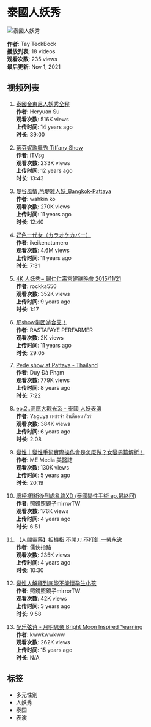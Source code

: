 # 泰國人妖秀

![泰國人妖秀](https://i.ytimg.com/vi/OsYm4OJKY5k/hqdefault.jpg?sqp=-oaymwEXCNACELwBSFryq4qpAwkIARUAAIhCGAE=&rs=AOn4CLBnFuiPBUnqI3J1K24HLId2qu7HFQ)

**作者**: Tay TeckBock  
**播放列表**: 18 videos  
**观看次数**: 235 views  
**最后更新**: Nov 1, 2021  

## 视频列表

1. [泰國金東尼人妖秀全程](https://www.youtube.com/watch?v=OsYm4OJKY5k&list=PLETnVMoFV-3y7OPS4GuBMlYTCbHsnmKnu&index=1)  
   **作者**: Heryuan Su  
   **观看次数**: 516K views  
   **上传时间**: 14 years ago  
   **时长**: 39:00  

2. [蒂芬妮歌舞秀 Tiffany Show](https://www.youtube.com/watch?v=mACkyZw-k7U&list=PLETnVMoFV-3y7OPS4GuBMlYTCbHsnmKnu&index=2)  
   **作者**: iTVsg  
   **观看次数**: 233K views  
   **上传时间**: 12 years ago  
   **时长**: 13:43  

3. [曼谷風情,芭堤雅人妖_Bangkok-Pattaya](https://www.youtube.com/watch?v=QYAeDCzIMlE&list=PLETnVMoFV-3y7OPS4GuBMlYTCbHsnmKnu&index=3)  
   **作者**: wahkin ko  
   **观看次数**: 270K views  
   **上传时间**: 11 years ago  
   **时长**: 12:40  

4. [好色一代女（カラオケカバー）](https://www.youtube.com/watch?v=D4F45h0Dqx4&list=PLETnVMoFV-3y7OPS4GuBMlYTCbHsnmKnu&index=4)  
   **作者**: ikeikenatumero  
   **观看次数**: 4.6M views  
   **上传时间**: 11 years ago  
   **时长**: 7:31  

5. [4K 人妖秀~ 歸仁仁壽宮建醮晚會 2015/11/21](https://www.youtube.com/watch?v=eHOe3R7QDDo&list=PLETnVMoFV-3y7OPS4GuBMlYTCbHsnmKnu&index=5)  
   **作者**: rockka556  
   **观看次数**: 352K views  
   **上传时间**: 9 years ago  
   **时长**: 1:17  

6. [肥show带团游合艾！](https://www.youtube.com/watch?v=QM9-JA4pvsE&list=PLETnVMoFV-3y7OPS4GuBMlYTCbHsnmKnu&index=6)  
   **作者**: RASTAFAYE PERFARMER  
   **观看次数**: 2K views  
   **上传时间**: 11 years ago  
   **时长**: 29:05  

7. [Pede show at Pattaya - Thailand](https://www.youtube.com/watch?v=h9ihT7NnsoA&list=PLETnVMoFV-3y7OPS4GuBMlYTCbHsnmKnu&index=7)  
   **作者**: Duy Đà Phạm  
   **观看次数**: 779K views  
   **上传时间**: 8 years ago  
   **时长**: 7:22  

8. [ep.2..高應大觀光系 - 泰國 人妖表演](https://www.youtube.com/watch?v=QdNUGUhRPwA&list=PLETnVMoFV-3y7OPS4GuBMlYTCbHsnmKnu&index=8)  
   **作者**: Yaguya เพชรจ้า อินดี้ออนทัวร์  
   **观看次数**: 384K views  
   **上传时间**: 6 years ago  
   **时长**: 2:08  

9. [變性｜變性手術實際操作會是怎麼做？女變男篇解析！](https://www.youtube.com/watch?v=CYRTlKYmzRg&list=PLETnVMoFV-3y7OPS4GuBMlYTCbHsnmKnu&index=9)  
   **作者**: ME Media 美醫誌  
   **观看次数**: 130K views  
   **上传时间**: 5 years ago  
   **时长**: 20:19  

10. [壞榜樣!術後到處亂跑XD (泰國變性手術 ep.最終回)](https://www.youtube.com/watch?v=whBYwdQz7SU&list=PLETnVMoFV-3y7OPS4GuBMlYTCbHsnmKnu&index=10)  
    **作者**: 照鏡照鏡子mirrorTW  
    **观看次数**: 176K views  
    **上传时间**: 4 years ago  
    **时长**: 6:51  

11. [【人間靈藥】扳機指 不開刀 不打針 一勞永逸](https://www.youtube.com/watch?v=55oMdWhFOYU&list=PLETnVMoFV-3y7OPS4GuBMlYTCbHsnmKnu&index=11)  
    **作者**: 儒俠指路  
    **观看次数**: 235K views  
    **上传时间**: 4 years ago  
    **时长**: 10:30  

12. [變性人解釋到底能不能懷孕生小孩](https://www.youtube.com/watch?v=-qUT7eaMGRg&list=PLETnVMoFV-3y7OPS4GuBMlYTCbHsnmKnu&index=12)  
    **作者**: 照鏡照鏡子mirrorTW  
    **观看次数**: 42K views  
    **上传时间**: 3 years ago  
    **时长**: 9:58  

13. [配乐弦诗 - 月明思亲 Bright Moon Inspired Yearning](https://www.youtube.com/watch?v=WqRrTX8hiAE&list=PLETnVMoFV-3y7OPS4GuBMlYTCbHsnmKnu&index=13)  
    **作者**: kwwkwwkww  
    **观看次数**: 262K views  
    **上传时间**: 15 years ago  
    **时长**: N/A  

## 标签
- 多元性别
- 人妖秀
- 泰国
- 表演